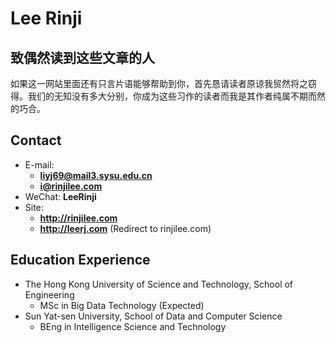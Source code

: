 # Lee Rinji

<!-- slide -->
## 致偶然读到这些文章的人

如果这一网站里面还有只言片语能够帮助到你，首先恳请读者原谅我贸然将之窃得。我们的无知没有多大分别，你成为这些习作的读者而我是其作者纯属不期而然的巧合。

<!-- slide -->

## Contact

- E-mail:
  - **[liyj69@mail3.sysu.edu.cn](mailto:liyj69@mail3.sysu.edu.cn)**
  - **[i@rinjilee.com](mailto:i@rinjilee.com)**
- WeChat: **LeeRinji**
- Site: 
  - **<http://rinjilee.com>**
  - **<http://leerj.com>** (Redirect to rinjilee.com)

<!-- slide -->

## Education Experience

 - The Hong Kong University of Science and Technology, School of Engineering
   - MSc in Big Data Technology (Expected)
 - Sun Yat-sen University, School of Data and Computer Science
   - BEng in Intelligence Science and Technology
